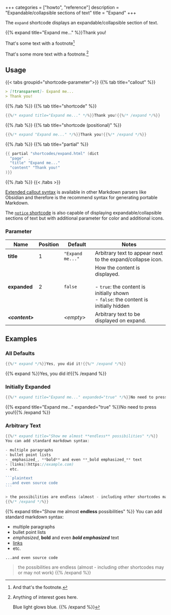 +++
categories = ["howto", "reference"]
description = "Expandable/collapsible sections of text"
title = "Expand"
+++

The `expand` shortcode displays an expandable/collapsible section of text.

{{% expand title="Expand me..." %}}Thank you!

That's some text with a footnote[^1]

[^1]: And that's the footnote.

That's some more text with a footnote.[^someid]

[^someid]:
    Anything of interest goes here.

    Blue light glows blue.
{{% /expand %}}

## Usage

{{< tabs groupid="shortcode-parameter">}}
{{% tab title="callout" %}}

````md
> [!transparent]- Expand me...
> Thank you!
````

{{% /tab %}}
{{% tab title="shortcode" %}}

````go
{{%/* expand title="Expand me..." */%}}Thank you!{{%/* /expand */%}}
````

{{% /tab %}}
{{% tab title="shortcode (positional)" %}}

````go
{{%/* expand "Expand me..." */%}}Thank you!{{%/* /expand */%}}
````

{{% /tab %}}
{{% tab title="partial" %}}

````go
{{ partial "shortcodes/expand.html" (dict
  "page"  .
  "title" "Expand me..."
  "content" "Thank you!"
)}}
````

{{% /tab %}}
{{< /tabs >}}

[Extended callout syntax](https://gohugo.io/render-hooks/blockquotes/#extended-syntax) is available in other Markdown parsers like Obsidian and therefore is the recommend syntax for generating portable Markdown.

The [`notice` shortcode](shortcodes/notice) is also capable of displaying expandable/collapsible sections of text but with additional parameter for color and additional icons.

### Parameter

| Name                  | Position | Default          | Notes       |
|-----------------------|----------|------------------|-------------|
| **title**             | 1        | `"Expand me..."` | Arbitrary text to appear next to the expand/collapse icon. |
| **expanded**          | 2        | `false`          | How the content is displayed.<br><br>- `true`: the content is initially shown<br>- `false`: the content is initially hidden |
| _**&lt;content&gt;**_ |          | _&lt;empty&gt;_  | Arbitrary text to be displayed on expand. |

## Examples

### All Defaults

````go
{{%/* expand */%}}Yes, you did it!{{%/* /expand */%}}
````

{{% expand %}}Yes, you did it!{{% /expand %}}

### Initially Expanded

````go
{{%/* expand title="Expand me..." expanded="true" */%}}No need to press you!{{%/* /expand */%}}
````

{{% expand title="Expand me..." expanded="true" %}}No need to press you!{{% /expand %}}

### Arbitrary Text

````go
{{%/* expand title="Show me almost **endless** possibilities" */%}}
You can add standard markdown syntax:

- multiple paragraphs
- bullet point lists
- _emphasized_, **bold** and even **_bold emphasized_** text
- [links](https://example.com)
- etc.

```plaintext
...and even source code
```

> the possibilities are endless (almost - including other shortcodes may or may not work)
{{%/* /expand */%}}
````

{{% expand title="Show me almost **endless** possibilities" %}}
You can add standard markdown syntax:

- multiple paragraphs
- bullet point lists
- _emphasized_, **bold** and even **_bold emphasized_** text
- [links](https://example.com)
- etc.

```plaintext
...and even source code
```

> the possibilities are endless (almost - including other shortcodes may or may not work)
{{% /expand %}}
